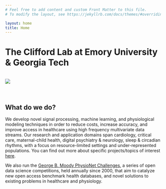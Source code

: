 ```yaml
---
# Feel free to add content and custom Front Matter to this file.
# To modify the layout, see https://jekyllrb.com/docs/themes/#overriding-theme-defaults

layout: home
title: Home
---
```


# The Clifford Lab at Emory University & Georgia Tech

<br>
<img src="home_banner.png" style="max-width: 100%; max-height: 100vh; display: block; margin-left: auto; margin-right: auto;">


<br>
<br>

## What do we do?

We develop novel signal processing, machine learning, and physiological modeling techniques in order to reduce costs, increase accuracy, and improve access in healthcare using high frequency multivariate data streams. Our research and application domains span cardiology, critical care, maternal-child health, digital psychiatry & neurology, sleep & circadian rhythms, with a focus on resource-limited settings and under-represented populations. You can find out more about specific projects/topics of interest <a href="https://gdclifford.info/research">here</a>. 

We also run the <a href="https://moody-challenge.physionet.org/about/">George B. Moody PhysioNet Challenges</a>, a series of open data science competitions, held annually since 2000, that aim to catalyze new open access benchmark health databases, and novel solutions to existing problems in healthcare and physiology. 


